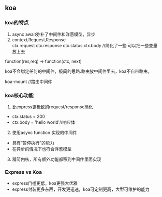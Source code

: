 ## koa

### koa的特点
1. async await弥补了中间件和洋葱模型，异步
2. context,Request,Response       
ctx.request ctx.response
ctx.status ctx.body //简化了一些 
可以把一些变量放上去

function(res,req)  =>  function(ctx, next)

koa不会绑定任何的中间件，极简的思路.路由放中间件里去，koa不自带路由。

koa-mount //路由中间件

### koa核心功能
1. 比express更极致的request/response简化
- ctx.status = 200
- ctx.body = 'hello world'//响应体    

2. 使用async function 实现的中间件
- 具有“暂停执行”的能力
- 在异步的情况下也符合洋葱模型

3. 精简内核，所有额外功能都移到中间件里面实现

### Express vs Koa
- express门槛更低，koa更强大优雅
- express封装更多东西，开发更迅速，koa可定制更高，大型可维护的能力

